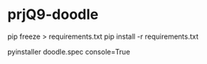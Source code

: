 # prjQ9-doodle
pip freeze > requirements.txt
pip install -r requirements.txt

pyinstaller doodle.spec
console=True